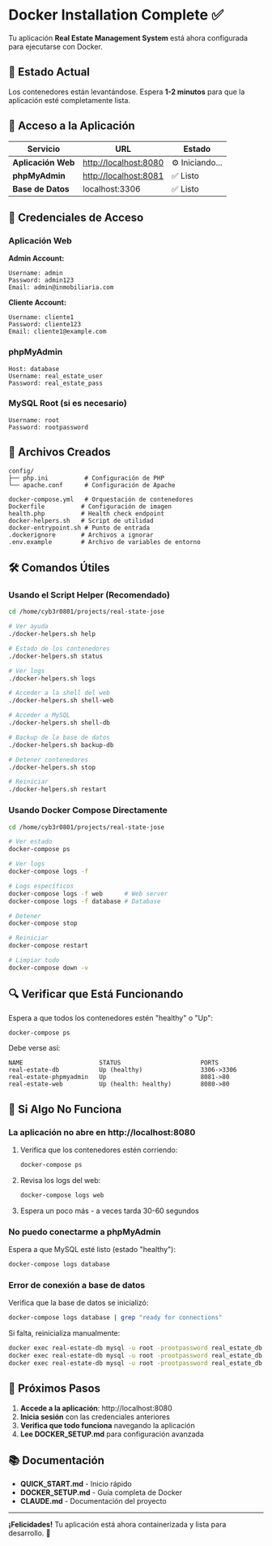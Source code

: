 # Docker Installation Complete ✅

Tu aplicación **Real Estate Management System** está ahora configurada para ejecutarse con Docker.

## 🎯 Estado Actual

Los contenedores están levantándose. Espera **1-2 minutos** para que la aplicación esté completamente lista.

## 🚀 Acceso a la Aplicación

| Servicio | URL | Estado |
|----------|-----|--------|
| **Aplicación Web** | [http://localhost:8080](http://localhost:8080) | ⚙️ Iniciando... |
| **phpMyAdmin** | [http://localhost:8081](http://localhost:8081) | ✅ Listo |
| **Base de Datos** | localhost:3306 | ✅ Listo |

## 👤 Credenciales de Acceso

### Aplicación Web

**Admin Account:**
```
Username: admin
Password: admin123
Email: admin@inmobiliaria.com
```

**Cliente Account:**
```
Username: cliente1
Password: cliente123
Email: cliente1@example.com
```

### phpMyAdmin

```
Host: database
Username: real_estate_user
Password: real_estate_pass
```

### MySQL Root (si es necesario)

```
Username: root
Password: rootpassword
```

## 📁 Archivos Creados

```
config/
├── php.ini          # Configuración de PHP
└── apache.conf      # Configuración de Apache

docker-compose.yml   # Orquestación de contenedores
Dockerfile          # Configuración de imagen
health.php          # Health check endpoint
docker-helpers.sh   # Script de utilidad
docker-entrypoint.sh # Punto de entrada
.dockerignore       # Archivos a ignorar
.env.example        # Archivo de variables de entorno
```

## 🛠️ Comandos Útiles

### Usando el Script Helper (Recomendado)

```bash
cd /home/cyb3r0801/projects/real-state-jose

# Ver ayuda
./docker-helpers.sh help

# Estado de los contenedores
./docker-helpers.sh status

# Ver logs
./docker-helpers.sh logs

# Acceder a la shell del web
./docker-helpers.sh shell-web

# Acceder a MySQL
./docker-helpers.sh shell-db

# Backup de la base de datos
./docker-helpers.sh backup-db

# Detener contenedores
./docker-helpers.sh stop

# Reiniciar
./docker-helpers.sh restart
```

### Usando Docker Compose Directamente

```bash
cd /home/cyb3r0801/projects/real-state-jose

# Ver estado
docker-compose ps

# Ver logs
docker-compose logs -f

# Logs específicos
docker-compose logs -f web      # Web server
docker-compose logs -f database # Database

# Detener
docker-compose stop

# Reiniciar
docker-compose restart

# Limpiar todo
docker-compose down -v
```

## 🔍 Verificar que Está Funcionando

Espera a que todos los contenedores estén "healthy" o "Up":

```bash
docker-compose ps
```

Debe verse así:
```
NAME                     STATUS                      PORTS
real-estate-db           Up (healthy)                3306->3306
real-estate-phpmyadmin   Up                          8081->80
real-estate-web          Up (health: healthy)        8080->80
```

## 🐛 Si Algo No Funciona

### La aplicación no abre en http://localhost:8080

1. Verifica que los contenedores estén corriendo:
   ```bash
   docker-compose ps
   ```

2. Revisa los logs del web:
   ```bash
   docker-compose logs web
   ```

3. Espera un poco más - a veces tarda 30-60 segundos

### No puedo conectarme a phpMyAdmin

Espera a que MySQL esté listo (estado "healthy"):
```bash
docker-compose logs database
```

### Error de conexión a base de datos

Verifica que la base de datos se inicializó:
```bash
docker-compose logs database | grep "ready for connections"
```

Si falta, reinicializa manualmente:
```bash
docker exec real-estate-db mysql -u root -prootpassword real_estate_db < database/schema.sql
docker exec real-estate-db mysql -u root -prootpassword real_estate_db < database/usuarios_schema.sql
docker exec real-estate-db mysql -u root -prootpassword real_estate_db < database/seed.sql
```

## 📝 Próximos Pasos

1. **Accede a la aplicación**: http://localhost:8080
2. **Inicia sesión** con las credenciales anteriores
3. **Verifica que todo funciona** navegando la aplicación
4. **Lee DOCKER_SETUP.md** para configuración avanzada

## 📚 Documentación

- **QUICK_START.md** - Inicio rápido
- **DOCKER_SETUP.md** - Guía completa de Docker
- **CLAUDE.md** - Documentación del proyecto

---

**¡Felicidades!** Tu aplicación está ahora containerizada y lista para desarrollo. 🎉
